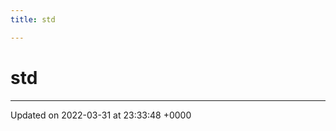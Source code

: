 ```yaml
---
title: std

---
```


# std








-------------------------------

Updated on 2022-03-31 at 23:33:48 +0000